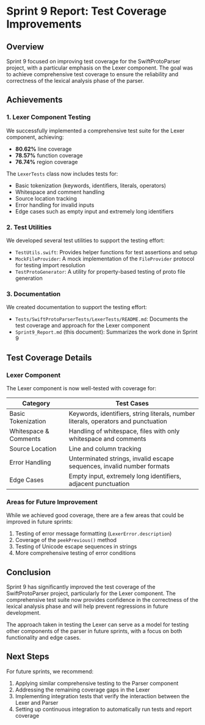 # Sprint 9 Report: Test Coverage Improvements

## Overview

Sprint 9 focused on improving test coverage for the SwiftProtoParser project, with a particular emphasis on the Lexer component. The goal was to achieve comprehensive test coverage to ensure the reliability and correctness of the lexical analysis phase of the parser.

## Achievements

### 1. Lexer Component Testing

We successfully implemented a comprehensive test suite for the Lexer component, achieving:
- **80.62%** line coverage
- **78.57%** function coverage
- **76.74%** region coverage

The `LexerTests` class now includes tests for:
- Basic tokenization (keywords, identifiers, literals, operators)
- Whitespace and comment handling
- Source location tracking
- Error handling for invalid inputs
- Edge cases such as empty input and extremely long identifiers

### 2. Test Utilities

We developed several test utilities to support the testing effort:
- `TestUtils.swift`: Provides helper functions for test assertions and setup
- `MockFileProvider`: A mock implementation of the `FileProvider` protocol for testing import resolution
- `TestProtoGenerator`: A utility for property-based testing of proto file generation

### 3. Documentation

We created documentation to support the testing effort:
- `Tests/SwiftProtoParserTests/LexerTests/README.md`: Documents the test coverage and approach for the Lexer component
- `Sprint9_Report.md` (this document): Summarizes the work done in Sprint 9

## Test Coverage Details

### Lexer Component

The Lexer component is now well-tested with coverage for:

| Category | Test Cases |
|----------|------------|
| Basic Tokenization | Keywords, identifiers, string literals, number literals, operators and punctuation |
| Whitespace & Comments | Handling of whitespace, files with only whitespace and comments |
| Source Location | Line and column tracking |
| Error Handling | Unterminated strings, invalid escape sequences, invalid number formats |
| Edge Cases | Empty input, extremely long identifiers, adjacent punctuation |

### Areas for Future Improvement

While we achieved good coverage, there are a few areas that could be improved in future sprints:
1. Testing of error message formatting (`LexerError.description`)
2. Coverage of the `peekPrevious()` method
3. Testing of Unicode escape sequences in strings
4. More comprehensive testing of error conditions

## Conclusion

Sprint 9 has significantly improved the test coverage of the SwiftProtoParser project, particularly for the Lexer component. The comprehensive test suite now provides confidence in the correctness of the lexical analysis phase and will help prevent regressions in future development.

The approach taken in testing the Lexer can serve as a model for testing other components of the parser in future sprints, with a focus on both functionality and edge cases.

## Next Steps

For future sprints, we recommend:
1. Applying similar comprehensive testing to the Parser component
2. Addressing the remaining coverage gaps in the Lexer
3. Implementing integration tests that verify the interaction between the Lexer and Parser
4. Setting up continuous integration to automatically run tests and report coverage 